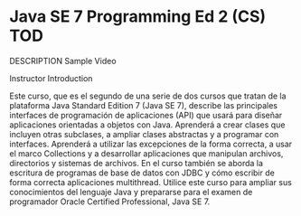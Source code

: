# Java SE 7 Programming Ed 2 (CS) TOD

DESCRIPTION
Sample Video

Instructor Introduction

Este curso, que es el segundo de una serie de dos cursos que tratan de la plataforma Java Standard Edition 7 (Java SE 7), describe las principales interfaces de programación de aplicaciones (API) que usará para diseñar aplicaciones orientadas a objetos con Java. Aprenderá a crear clases que incluyen otras subclases, a ampliar clases abstractas y a programar con interfaces. Aprenderá a utilizar las excepciones de la forma correcta, a usar el marco Collections y a desarrollar aplicaciones que manipulan archivos, directorios y sistemas de archivos. En el curso también se aborda la escritura de programas de base de datos con JDBC y cómo escribir de forma correcta aplicaciones multithread. Utilice este curso para ampliar sus conocimientos del lenguaje Java y prepararse para el examen de programador Oracle Certified Professional, Java SE 7.
